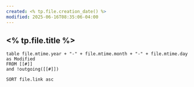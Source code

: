 ```yaml
---
created: <% tp.file.creation_date() %>
modified: 2025-06-16T08:35:06-04:00
---
```

## <% tp.file.title %>

```dataview
table file.mtime.year + "-" + file.mtime.month + "-" + file.mtime.day as Modified
FROM [[#]]
and !outgoing([[#]])

SORT file.link asc
```
